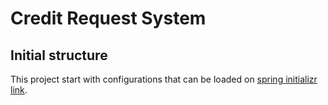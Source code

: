 # Credit Request System

## Initial structure
This project start with configurations that can be loaded on [spring initializr link](https://start.spring.io/#!type=gradle-project&language=kotlin&platformVersion=3.0.6&packaging=jar&jvmVersion=17&groupId=me.dio&artifactId=credit-request-system&name=credit-request-system&description=System%20Spring%20Boot%20API%20for%20Credit%20Request&packageName=me.dio.credit-request-system&dependencies=web,data-jpa,validation,flyway,h2).